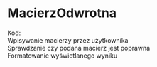 # MacierzOdwrotna
Kod:<br>
Wpisywanie macierzy przez użytkownika<br>
Sprawdzanie czy podana macierz jest poprawna<br>
Formatowanie wyświetlanego wyniku<br>
